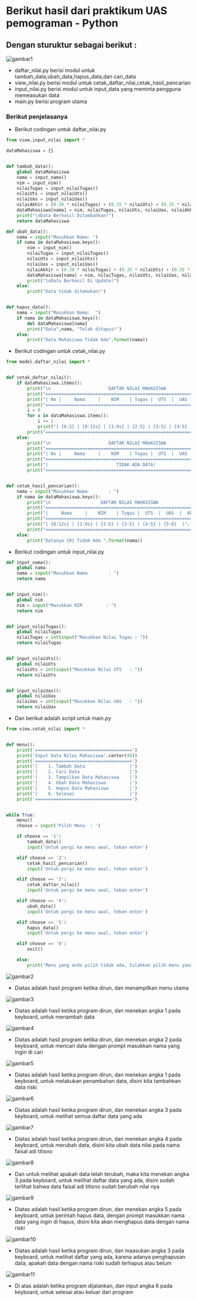 # Berikut hasil dari praktikum UAS pemograman - Python
## Dengan sturuktur sebagai berikut :
![gambar1](ssuas/prog.png)
* daftar_nilai.py berisi modul untuk tambah_data,ubah_data,hapus_data,dan cari_data
* view_nilai.py berisi modul untuk cetak_daftar_nilai,cetak_hasil_pencarian
* input_nilai.py berisi modul untuk input_data yang meminta pengguna memeasukan data
* main.py berisi program utama 
### Berikut penjelasanya 
- Berikut codingan untuk daftar_nilai.py
```python
from view.input_nilai import *

dataMahasiswa = {}


def tambah_data():
    global dataMahasiswa
    nama = input_nama()
    nim = input_nim()
    nilaiTugas = input_nilaiTugas()
    nilaiUts = input_nilaiUts()
    nilaiUas = input_nilaiUas()
    nilaiAkhir = (0.30 * nilaiTugas) + (0.35 * nilaiUts) + (0.35 * nilaiUas)
    dataMahasiswa[nama] = nim, nilaiTugas, nilaiUts, nilaiUas, nilaiAkhir
    print("\nData Berhasil Ditambahkan!")
    return dataMahasiswa

def ubah_data():
    nama = input("Masukkan Nama: ")
    if nama in dataMahasiswa.keys():
        nim = input_nim()
        nilaiTugas = input_nilaiTugas()
        nilaiUts = input_nilaiUts()
        nilaiUas = input_nilaiUas()
        nilaiAkhir = (0.30 * nilaiTugas) + (0.35 * nilaiUts) + (0.35 * nilaiUas)
        dataMahasiswa[nama] = nim, nilaiTugas, nilaiUts, nilaiUas, nilaiAkhir
        print("\nData Berhasil Di Update!")
    else:
        print("Data tidak ditemukan!")


def hapus_data():
    nama = input("Masukkan Nama:  ")
    if nama in dataMahasiswa.keys():
        del dataMahasiswa[nama]
        print("Data",nama, "Telah dihapus!")
    else:
        print("Data Mahasiswa Tidak Ada".format(nama))
```

- Berikut codingan untuk cetak_nilai.py
```python
from model.daftar_nilai import *


def cetak_daftar_nilai():
    if dataMahasiswa.items():
        print("\n                      DAFTAR NILAI MAHASISWA                    ")
        print("==================================================================")
        print("| No |     Nama     |    NIM    | Tugas |  UTS  |  UAS  |  Akhir |")
        print("==================================================================")
        i = 0
        for x in dataMahasiswa.items():
            i += 1
            print("| {6:2} | {0:12s} | {1:9s} | {2:5} | {3:5} | {4:5} | {5:6} |".format(x[0], x[1][0], x[1][1], x[1][2], x[1][3], x[1][4], i))
        print("==================================================================")
    else:
        print("\n                      DAFTAR NILAI MAHASISWA                    ")
        print("==================================================================")
        print("| No |     Nama     |    NIM    | Tugas |  UTS  |  UAS  |  Akhir |")
        print("==================================================================")
        print("|                          TIDAK ADA DATA!                       |")
        print("==================================================================")


def cetak_hasil_pencarian():
    nama = input("Masukkan Nama        : ")
    if nama in dataMahasiswa.keys():
        print("\n                   DAFTAR NILAI MAHASISWA                   ")
        print("==============================================================")
        print("|     Nama     |    NIM    | Tugas |  UTS  |  UAS  |  Akhir  |")
        print("==============================================================")
        print("| {0:12s} | {1:9s} | {2:5} | {3:5} | {4:5} | {5:6}  |".format(nama, dataMahasiswa[nama][0], dataMahasiswa[nama][1], dataMahasiswa[nama][2], dataMahasiswa[nama][3], dataMahasiswa[nama][4]))
        print("==============================================================")
    else:
        print("Datanya {0} Tidak Ada ".format(nama))
```

- Berikut codingan  untuk input_nilai.py
```python
def input_nama():
    global nama
    nama = input("Masukkan Nama        : ")
    return nama


def input_nim():
    global nim
    nim = input("Masukkan NIM         : ")
    return nim


def input_nilaiTugas():
    global nilaiTugas
    nilaiTugas = int(input("Masukkan Nilai Tugas : "))
    return nilaiTugas


def input_nilaiUts():
    global nilaiUts
    nilaiUts = int(input("Masukkan Nilai UTS   : "))
    return nilaiUts


def input_nilaiUas():
    global nilaiUas
    nilaiUas = int(input("Masukkan Nilai UAS   : "))
    return nilaiUas
```

- Dan berikut adalah script untuk main.py
```python
from view.cetak_nilai import *


def menu():
    print('=====================================')
    print('Input Data Nilai Mahasiswa'.center(40))
    print('=====================================')
    print('|    1. Tambah Data                 |')
    print('|    2. Cari Data                   |')
    print('|    3. Tampilkan Data Mahasiswa    |')
    print('|    4. Ubah Data Mahasiswa         |')
    print('|    5. Hapus Data Mahasiswa        |')
    print('|    6. Selesai                     |')
    print('=====================================')


while True:
    menu()
    choose = input('Pilih Menu  : ')

    if choose == '1':
        tambah_data()
        input('Untuk pergi ke menu awal, tekan enter')

    elif choose == '2':
        cetak_hasil_pencarian()
        input('Untuk pergi ke menu awal, tekan enter')

    elif choose == '3':
        cetak_daftar_nilai()
        input('Untuk pergi ke menu awal, tekan enter')

    elif choose == '4':
        ubah_data()
        input('Untuk pergi ke menu awal, tekan enter')

    elif choose == '5':
        hapus_data()
        input('Untuk pergi ke menu awal, tekan enter')

    elif choose == '6':
        exit()

    else:
        print("Menu yang anda pilih tidak ada, Silahkan pilih menu yang tersedia")
```

<p>

![gambar2](ssuas/ss1.png)

* Diatas adalah hasil program ketika dirun, dan menampilkan menu utama

![gambar3](ssuas/ss2.png)

* Diatas adalah hasil ketika program dirun, dan menekan angka 1 pada keyboard, untuk menambah data

![gambar4](ssuas/ss3.png)

* Diatas adalah hasil program ketika dirun, dan menekan angka 2 pada keyboard, untuk mencari data dengan prompt masukkan nama yang ingin di cari

![gambar5](ssuas/ss4.png)

* Diatas adalah hasil ketika program dirun, dan menekan angka 1 pada keyboard, untuk melakukan penambahan data, disini kita tambahkan data riski


![gambar6](ssuas/ss5.png)

* Diatas adalah hasil ketika program dirun, dan menekan angka 3 pada keyboard, untuk melihat semua daftar data yang ada

![gambar7](ssuas/ss6.png)

* Diatas adalah hasil ketika program dirun, dan menekan angka 4 pada keyboard, untuk merubah data, disini kita ubah data nilai pada nama faisal adi titisno


![gambar8](ssuas/ss7.png)

* Dan untuk melihat apakah data telah terubah, maka kita menekan angka 3 pada keyboard, untuk melihat daftar data yang ada, disini sudah terlihat bahwa data faisal adi titisno sudah berubah nilai nya


![gambar9](ssuas/ss8.png)

* Diatas adalah hasil ketika program dirun, dan menekan angka 5 pada keyboard, untuk perintah hapus data, dengan prompt masukkan nama data yang ingin di hapus, disini kita akan menghapus data dengan nama riski


![gambar10](ssuas/sss9.png)

* Diatas adalah hasil ketika program dirun, dan maasukan angka 3 pada keyboard, untuk melihat daftar yang ada, karena adanya penghapusan data, apakah data dengan nama riski sudah terhapus atau belum


![gambar11](ssuas/ss10.png)

* Di atas adalah ketika program dijalankan, dan input angka 6 pada keyboard, untuk selesai atau keluar dari program
<p>